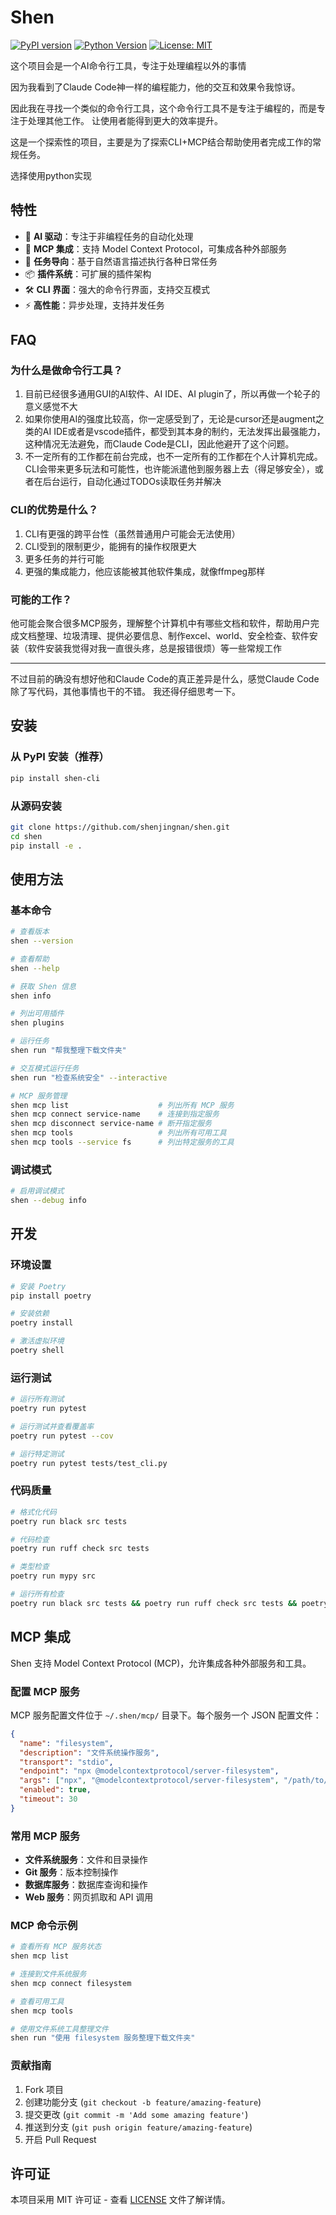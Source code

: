 # Shen

[![PyPI version](https://badge.fury.io/py/shen-cli.svg)](https://badge.fury.io/py/shen-cli)
[![Python Version](https://img.shields.io/pypi/pyversions/shen-cli.svg)](https://pypi.org/project/shen-cli/)
[![License: MIT](https://img.shields.io/badge/License-MIT-yellow.svg)](https://opensource.org/licenses/MIT)

这个项目会是一个AI命令行工具，专注于处理编程以外的事情

因为我看到了Claude Code神一样的编程能力，他的交互和效果令我惊讶。

因此我在寻找一个类似的命令行工具，这个命令行工具不是专注于编程的，而是专注于处理其他工作。
让使用者能得到更大的效率提升。

这是一个探索性的项目，主要是为了探索CLI+MCP结合帮助使用者完成工作的常规任务。

选择使用python实现

## 特性

- 🚀 **AI 驱动**：专注于非编程任务的自动化处理
- 🔧 **MCP 集成**：支持 Model Context Protocol，可集成各种外部服务
- 🎯 **任务导向**：基于自然语言描述执行各种日常任务
- 📦 **插件系统**：可扩展的插件架构
- 🛠️ **CLI 界面**：强大的命令行界面，支持交互模式
- ⚡ **高性能**：异步处理，支持并发任务

## FAQ
### 为什么是做命令行工具？

1. 目前已经很多通用GUI的AI软件、AI IDE、AI plugin了，所以再做一个轮子的意义感觉不大
2. 如果你使用AI的强度比较高，你一定感受到了，无论是cursor还是augment之类的AI IDE或者是vscode插件，都受到其本身的制约，无法发挥出最强能力，这种情况无法避免，而Claude Code是CLI，因此他避开了这个问题。
3. 不一定所有的工作都在前台完成，也不一定所有的工作都在个人计算机完成。CLI会带来更多玩法和可能性，也许能派遣他到服务器上去（得足够安全），或者在后台运行，自动化通过TODOs读取任务并解决

### CLI的优势是什么？

1. CLI有更强的跨平台性（虽然普通用户可能会无法使用）
2. CLI受到的限制更少，能拥有的操作权限更大
3. 更多任务的并行可能
4. 更强的集成能力，他应该能被其他软件集成，就像ffmpeg那样


### 可能的工作？

他可能会聚合很多MCP服务，理解整个计算机中有哪些文档和软件，帮助用户完成文档整理、垃圾清理、提供必要信息、制作excel、world、安全检查、软件安装（软件安装我觉得对我一直很头疼，总是报错很烦）等一些常规工作

---

不过目前的确没有想好他和Claude Code的真正差异是什么，感觉Claude Code除了写代码，其他事情也干的不错。
我还得仔细思考一下。

## 安装

### 从 PyPI 安装（推荐）

```bash
pip install shen-cli
```

### 从源码安装

```bash
git clone https://github.com/shenjingnan/shen.git
cd shen
pip install -e .
```

## 使用方法

### 基本命令

```bash
# 查看版本
shen --version

# 查看帮助
shen --help

# 获取 Shen 信息
shen info

# 列出可用插件
shen plugins

# 运行任务
shen run "帮我整理下载文件夹"

# 交互模式运行任务
shen run "检查系统安全" --interactive

# MCP 服务管理
shen mcp list                    # 列出所有 MCP 服务
shen mcp connect service-name    # 连接到指定服务
shen mcp disconnect service-name # 断开指定服务
shen mcp tools                   # 列出所有可用工具
shen mcp tools --service fs      # 列出特定服务的工具
```

### 调试模式

```bash
# 启用调试模式
shen --debug info
```

## 开发

### 环境设置

```bash
# 安装 Poetry
pip install poetry

# 安装依赖
poetry install

# 激活虚拟环境
poetry shell
```

### 运行测试

```bash
# 运行所有测试
poetry run pytest

# 运行测试并查看覆盖率
poetry run pytest --cov

# 运行特定测试
poetry run pytest tests/test_cli.py
```

### 代码质量

```bash
# 格式化代码
poetry run black src tests

# 代码检查
poetry run ruff check src tests

# 类型检查
poetry run mypy src

# 运行所有检查
poetry run black src tests && poetry run ruff check src tests && poetry run mypy src
```

## MCP 集成

Shen 支持 Model Context Protocol (MCP)，允许集成各种外部服务和工具。

### 配置 MCP 服务

MCP 服务配置文件位于 `~/.shen/mcp/` 目录下。每个服务一个 JSON 配置文件：

```json
{
  "name": "filesystem",
  "description": "文件系统操作服务",
  "transport": "stdio",
  "endpoint": "npx @modelcontextprotocol/server-filesystem",
  "args": ["npx", "@modelcontextprotocol/server-filesystem", "/path/to/directory"],
  "enabled": true,
  "timeout": 30
}
```

### 常用 MCP 服务

- **文件系统服务**：文件和目录操作
- **Git 服务**：版本控制操作
- **数据库服务**：数据库查询和操作
- **Web 服务**：网页抓取和 API 调用

### MCP 命令示例

```bash
# 查看所有 MCP 服务状态
shen mcp list

# 连接到文件系统服务
shen mcp connect filesystem

# 查看可用工具
shen mcp tools

# 使用文件系统工具整理文件
shen run "使用 filesystem 服务整理下载文件夹"
```

### 贡献指南

1. Fork 项目
2. 创建功能分支 (`git checkout -b feature/amazing-feature`)
3. 提交更改 (`git commit -m 'Add some amazing feature'`)
4. 推送到分支 (`git push origin feature/amazing-feature`)
5. 开启 Pull Request

## 许可证

本项目采用 MIT 许可证 - 查看 [LICENSE](LICENSE) 文件了解详情。
